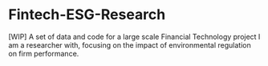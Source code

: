 # Fintech-ESG-Research
[WIP] A set of data and code for a large scale Financial Technology project I am a researcher with, focusing on the impact of environmental regulation on firm performance. 
